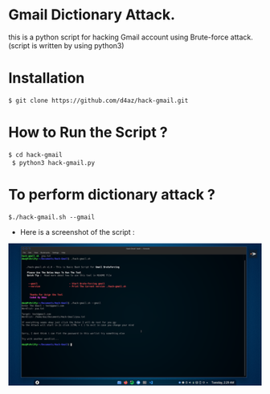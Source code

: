 # Gmail Dictionary Attack.

this is a python script for hacking Gmail account using Brute-force attack.
(script is written by using python3)


# Installation

    $ git clone https://github.com/d4az/hack-gmail.git


# How to Run the Script ? 

    $ cd hack-gmail
     $ python3 hack-gmail.py
         

# To perform dictionary attack ?

    $./hack-gmail.sh --gmail
        

- Here is a screenshot of the script :

![screenshot](https://github.com/d4az/gmail-hack/blob/main/demo.png)

